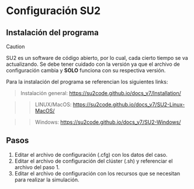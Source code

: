 # **Configuración SU2**

## **Instalación del programa**
> [!CAUTION]
> SU2 es un software de código abierto, por lo cual, cada cierto tiempo se va actualizando. Se debe tener cuidado con la versión ya que el archivo de configuración cambia y **SOLO** funciona con su respectiva versión.

Para la instalación del programa se referencian los siguientes links:
> Instalación general: https://su2code.github.io/docs_v7/Installation/

>> LINUX/MacOS: https://su2code.github.io/docs_v7/SU2-Linux-MacOS/

>> Windows: https://su2code.github.io/docs_v7/SU2-Windows/

## **Pasos**
1. Editar el archivo de configuración (.cfg) con los datos del caso.
2. Editar el archivo de configuración del clúster (.sh) y referenciar el archivo del paso 1.
3. Editar el archivo de configuración con los recursos que se necesitan para realizar la simulación. 
